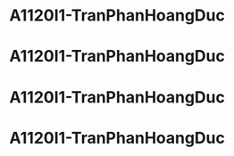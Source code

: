 # A1120I1-TranPhanHoangDuc
# A1120I1-TranPhanHoangDuc
# A1120I1-TranPhanHoangDuc
# A1120I1-TranPhanHoangDuc

